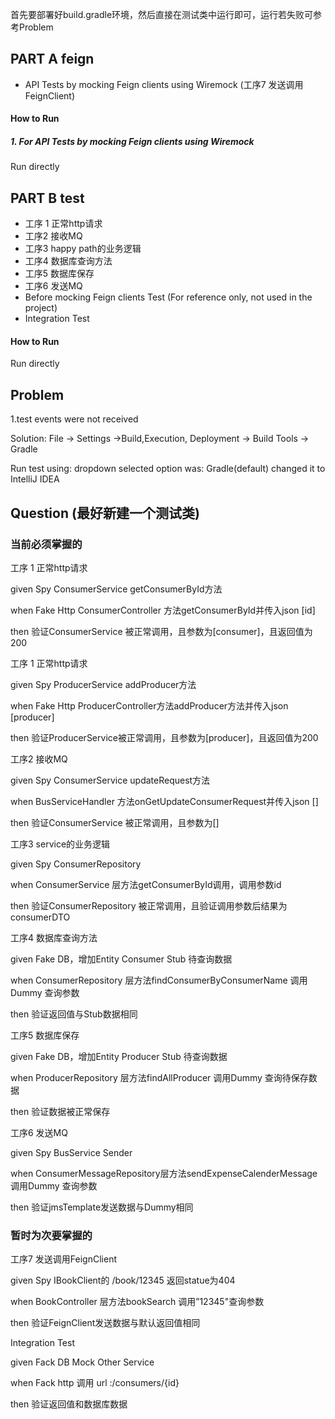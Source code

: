 首先要部署好build.gradle环境，然后直接在测试类中运行即可，运行若失败可参考Problem

## PART A feign
- API Tests by mocking Feign clients using Wiremock (工序7 发送调用FeignClient)

#### How to Run  

##### 1. For API Tests by mocking Feign clients using Wiremock
Run directly

## PART B test
- 工序 1 正常http请求
- 工序2 接收MQ
- 工序3 happy path的业务逻辑
- 工序4 数据库查询方法
- 工序5 数据库保存
- 工序6 发送MQ
- Before mocking Feign clients Test (For reference only, not used in the project)
- Integration Test

#### How to Run

Run directly

## Problem
1.test events were not received

Solution: File -> Settings ->Build,Execution, Deployment -> Build Tools -> Gradle

Run test using: dropdown selected option was: Gradle(default) changed it to IntelliJ IDEA

## Question (最好新建一个测试类)

### 当前必须掌握的

工序 1 正常http请求

given Spy ConsumerService getConsumerById方法

when Fake Http ConsumerController 方法getConsumerById并传入json [id]

then 验证ConsumerService 被正常调用，且参数为[consumer]，且返回值为200

工序 1 正常http请求

given Spy ProducerService addProducer方法

when Fake Http ProducerController方法addProducer方法并传入json [producer]

then 验证ProducerService被正常调用，且参数为[producer]，且返回值为200


工序2 接收MQ

given Spy ConsumerService updateRequest方法

when BusServiceHandler 方法onGetUpdateConsumerRequest并传入json []

then 验证ConsumerService 被正常调用，且参数为[]



工序3 service的业务逻辑

given Spy ConsumerRepository

when ConsumerService 层方法getConsumerById调用，调用参数id

then 验证ConsumerRepository 被正常调用，且验证调用参数后结果为consumerDTO



工序4 数据库查询方法

given Fake DB，增加Entity Consumer Stub 待查询数据

when ConsumerRepository 层方法findConsumerByConsumerName 调用Dummy 查询参数

then 验证返回值与Stub数据相同



工序5 数据库保存

given Fake DB，增加Entity Producer Stub 待查询数据

when ProducerRepository 层方法findAllProducer 调用Dummy 查询待保存数据

then 验证数据被正常保存



工序6 发送MQ

given Spy BusService Sender

when ConsumerMessageRepository层方法sendExpenseCalenderMessage调用Dummy 查询参数

then 验证jmsTemplate发送数据与Dummy相同


### 暂时为次要掌握的

工序7 发送调用FeignClient

given Spy IBookClient的 /book/12345 返回statue为404

when BookController 层方法bookSearch 调用”12345"查询参数

then 验证FeignClient发送数据与默认返回值相同



Integration Test

given Fack DB Mock Other Service

when Fack http 调用 url :/consumers/{id}

then 验证返回值和数据库数据
